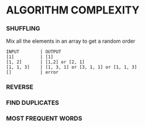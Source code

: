 # ALGORITHM COMPLEXITY

### SHUFFLING
Mix all the elements in an array to get a random order

```
INPUT        | OUTPUT
[1]          | [1]
[1, 2]       | [1,2] or [2, 1]
[1, 1, 3]    | [1, 3, 1] or [3, 1, 1] or [1, 1, 3]
[]           | error
```

### REVERSE

### FIND DUPLICATES

### MOST FREQUENT WORDS